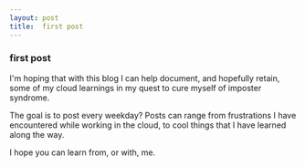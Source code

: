 ```yaml
---
layout: post
title:  first post
---
```

### first post
I'm hoping that with this blog I can help document, and hopefully retain, some of my cloud learnings in my quest to cure myself of imposter syndrome.

The goal is to post every weekday? Posts can range from frustrations I have encountered while working in the cloud, to cool things that I have learned along the way.

I hope you can learn from, or with, me.
